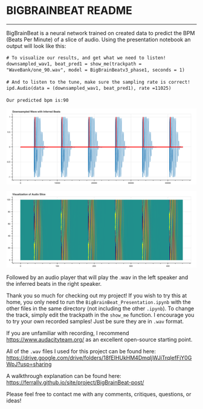 # BIGBRAINBEAT README
---
BigBrainBeat is a neural network trained on created data to predict the BPM (Beats Per Minute) of a slice of audio. Using the presentation notebook an output will look like this:

```
# To visualize our results, and get what we need to listen!
downsampled_wav1, beat_pred1 = show_me(trackpath = "WaveBank/one_90.wav", model = BigBrainBeatv3_phase1, seconds = 1)

# And to listen to the tune, make sure the sampling rate is correct!
ipd.Audio(data = (downsampled_wav1, beat_pred1), rate =11025)

Our predicted bpm is:90
```
![Downsampled .wav](/images/DownsampledWavWithInferredBeats90BPM.png)

![Visualized .wav](/images/VisualizationOfAudioSlice90BPM.png)

Followed by an audio player that will play the .wav in the left speaker and the inferred beats in the right speaker.

Thank you so much for checking out my project! If you wish to try this at home,
you only need to run the `BigBrainBeat_Presentation.ipynb` with the other files
in the same directory (not including the other `.ipynb`). To change the track,
simply edit the trackpath in the `show_me` function. I encourage you to try your own
recorded samples! Just be sure they are in `.wav` format.

If you are unfamiliar with recording, I recommend https://www.audacityteam.org/
as an excellent open-source starting point.

All of the `.wav` files I used for this project can be found here:
https://drive.google.com/drive/folders/18fEIHUkHM4DmqIjWJiTrqlefFjY0GWpJ?usp=sharing

A walkthrough explanation can be found here: https://ferrallv.github.io/site/project/BigBrainBeat-post/

Please feel free to contact me with any comments, critiques, questions, or ideas!
